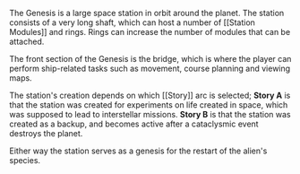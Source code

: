 The Genesis is a large space station in orbit around the planet. The station consists of a very long shaft, which can host a number of [[Station Modules]] and rings. Rings can increase the number of modules that can be attached.

The front section of the Genesis is the bridge, which is where the player can perform ship-related tasks such as movement, course planning and viewing maps.

The station's creation depends on which [[Story]] arc is selected;
**Story A** is that the station was created for experiments on life created in space, which was supposed to lead to interstellar missions.
**Story B** is that the station was created as a backup, and becomes active after a cataclysmic event destroys the planet.

Either way the station serves as a genesis for the restart of the alien's species.